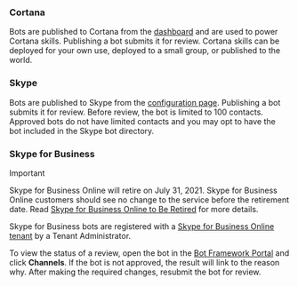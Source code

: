 ### Cortana
Bots are published to Cortana from the [dashboard](https://aka.ms/cortana-publish) and are used to power Cortana skills. Publishing a bot submits it for review. Cortana skills can be deployed for your own use, deployed to a small group, or published to the world.

### Skype
Bots are published to Skype from the [configuration page](~/bot-service-channel-connect-skype.md). Publishing a bot submits it for review. Before review, the bot is limited to 100 contacts. Approved bots do not have limited contacts and you may opt to have the bot included in the Skype bot directory.

### Skype for Business

>[!IMPORTANT]
>Skype for Business Online will retire on July 31, 2021. Skype for Business Online customers should see no change to the service before the retirement date. Read [Skype for Business Online to Be Retired](https://aka.ms/skype-business-announcement) for more details.

Skype for Business bots are registered with a [Skype for Business Online tenant](https://msdn.microsoft.com/skype/Skype-For-Business-Bot-Framework/docs/overview) by a Tenant Administrator.

To view the status of a review, open the bot in the [Bot Framework Portal](https://dev.botframework.com/) and click **Channels**. If the bot is not approved, the result will link to the reason why. After making the required changes, resubmit the bot for review.
